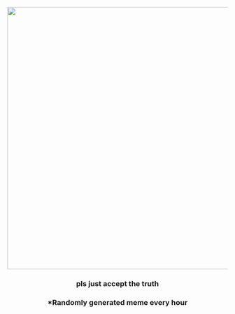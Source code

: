 <p align="center">
        <img src="https://i.redd.it/v46yzwmr36191.jpg" width="600" height="600">
        </p>
        <h3 align="center">pls just accept the truth</h3>
        <h3 align="center">*Randomly generated meme every hour</h3>
    